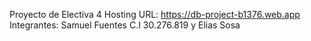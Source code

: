Proyecto de Electiva 4 
Hosting URL: https://db-project-b1376.web.app
Integrantes: Samuel Fuentes C.I 30.276.819 y Elias Sosa
